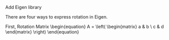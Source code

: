 Add Eigen library

There are four ways to express rotation in Eigen.

First, Rotation Matrix
\begin{equation}
A = \left(
\begin{matrix} 
a & b \\ 
c & d 
\end{matrix} 
\right)
\end{equation}
<script type="text/javascript" async src="https://cdn.mathjax.org/mathjax/latest/MathJax.js?config=TeX-MML-AM_CHTML"> </script>
